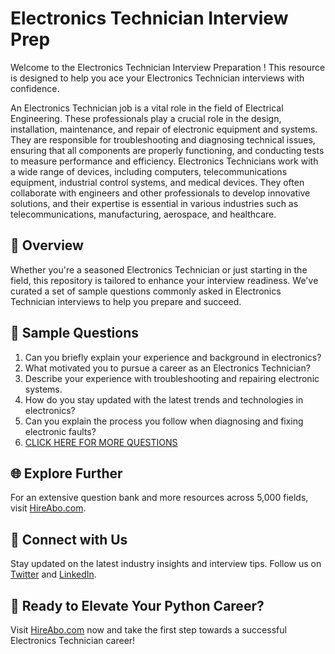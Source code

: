 # Electronics Technician Interview Prep

Welcome to the Electronics Technician Interview Preparation ! This resource is designed to help you ace your Electronics Technician interviews with confidence.

An Electronics Technician job is a vital role in the field of Electrical Engineering. These professionals play a crucial role in the design, installation, maintenance, and repair of electronic equipment and systems. They are responsible for troubleshooting and diagnosing technical issues, ensuring that all components are properly functioning, and conducting tests to measure performance and efficiency. Electronics Technicians work with a wide range of devices, including computers, telecommunications equipment, industrial control systems, and medical devices. They often collaborate with engineers and other professionals to develop innovative solutions, and their expertise is essential in various industries such as telecommunications, manufacturing, aerospace, and healthcare.

## 🚀 Overview

Whether you're a seasoned Electronics Technician or just starting in the field, this repository is tailored to enhance your interview readiness. We've curated a set of sample questions commonly asked in Electronics Technician interviews to help you prepare and succeed.

## 📝 Sample Questions

1. Can you briefly explain your experience and background in electronics?
2. What motivated you to pursue a career as an Electronics Technician?
3. Describe your experience with troubleshooting and repairing electronic systems.
4. How do you stay updated with the latest trends and technologies in electronics?
5. Can you explain the process you follow when diagnosing and fixing electronic faults?
6. [CLICK HERE FOR MORE QUESTIONS](https://hireabo.com/job/3_2_20/Electronics%20Technician)

## 🌐 Explore Further

For an extensive question bank and more resources across 5,000 fields, visit [HireAbo.com](https://www.hireabo.com).

## 📱 Connect with Us

Stay updated on the latest industry insights and interview tips. Follow us on [Twitter](https://twitter.com/hireabo) and [LinkedIn](https://www.linkedin.com/in/hire-abo-3609972a8/).

## 🚀 Ready to Elevate Your Python Career?

Visit [HireAbo.com](https://www.hireabo.com) now and take the first step towards a successful Electronics Technician career!